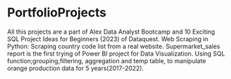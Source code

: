 # PortfolioProjects
All this projects are a part of Alex Data Analyst Bootcamp and 10 Exciting SQL Project Ideas for Beginners (2023) of Dataquest.
Web Scraping in Python: Scraping country code list from a real website.
Supermarket_sales report is the first trying of Power BI project for Data Visualization.
Using SQL function;grouping,filtering, aggregation and temp table, to manipulate orange production data for 5 years(2017-2022). 
